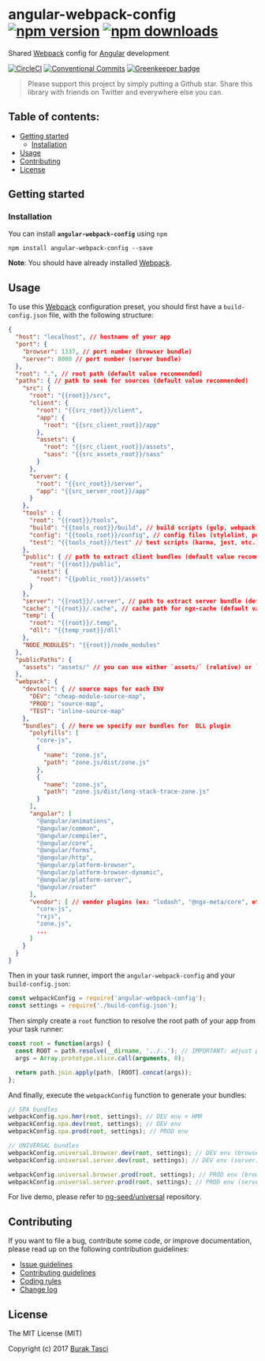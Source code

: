 # angular-webpack-config [![npm version](https://badge.fury.io/js/angular-webpack-config.svg)](https://www.npmjs.com/package/angular-webpack-config) [![npm downloads](https://img.shields.io/npm/dm/angular-webpack-config.svg)](https://www.npmjs.com/package/angular-webpack-config)

Shared [Webpack] config for [Angular] development

[![CircleCI](https://circleci.com/gh/ng-seed/angular-webpack-config.svg?style=shield)](https://circleci.com/gh/ng-seed/angular-webpack-config)
[![Conventional Commits](https://img.shields.io/badge/Conventional%20Commits-1.0.0-yellow.svg)](https://conventionalcommits.org)
[![Greenkeeper badge](https://badges.greenkeeper.io/ng-seed/angular-webpack-config.svg)](https://greenkeeper.io/)

> Please support this project by simply putting a Github star. Share this library with friends on Twitter and everywhere else you can.

## Table of contents:
- [Getting started](#getting-started)
  - [Installation](#installation)
- [Usage](#usage)
- [Contributing](#contributing)
- [License](#license)

## <a name="getting-started"></a> Getting started
### <a name="installation"></a> Installation
You can install **`angular-webpack-config`** using `npm`
```
npm install angular-webpack-config --save
```

**Note**: You should have already installed [Webpack].

## <a name="usage"></a> Usage
To use this [Webpack] configuration preset, you should first have a `build-config.json` file, with the following structure:

```json
{
  "host": "localhost", // hostname of your app
  "port": {
    "browser": 1337, // port number (browser bundle)
    "server": 8000 // port number (server bundle)
  },
  "root": ".", // root path (default value recommended)
  "paths": { // path to seek for sources (default value recommended)
    "src": {
      "root": "{{root}}/src",
      "client": {
        "root": "{{src_root}}/client",
        "app": {
          "root": "{{src_client_root}}/app" 
        },
        "assets": {
          "root": "{{src_client_root}}/assets",
          "sass": "{{src_assets_root}}/sass"
        }
      },
      "server": {
        "root": "{{src_root}}/server",
        "app": "{{src_server_root}}/app"
      }
    },
    "tools" : {
      "root": "{{root}}/tools",
      "build": "{{tools_root}}/build", // build scripts (gulp, webpack, etc.) 
      "config": "{{tools_root}}/config", // config files (stylelint, postcss, etc.)
      "test": "{{tools_root}}/test" // test scripts (karma, jest, etc.) 
    },
    "public": { // path to extract client bundles (default value recommended)
      "root": "{{root}}/public",
      "assets": {
        "root": "{{public_root}}/assets"
      }
    },
    "server": "{{root}}/.server", // path to extract server bundle (default value recommended)
    "cache": "{{root}}/.cache", // cache path for ngx-cache (default value recommended)
    "temp": {
      "root": "{{root}}/.temp",
      "dll": "{{temp_root}}/dll"
    },
    "NODE_MODULES": "{{root}}/node_modules"
  },
  "publicPaths": {
    "assets": "assets/" // you can use either `assets/` (relative) or `/assets/` (absolute), or a custom assets path
  },
  "webpack": {
    "devtool": { // source maps for each ENV
      "DEV": "cheap-module-source-map",
      "PROD": "source-map",
      "TEST": "inline-source-map"
    },
    "bundles": { // here we specify our bundles for  DLL plugin
      "polyfills": [
        "core-js",
        {
          "name": "zone.js",
          "path": "zone.js/dist/zone.js"
        },
        {
          "name": "zone.js",
          "path": "zone.js/dist/long-stack-trace-zone.js"
        }
      ],
      "angular": [
        "@angular/animations",
        "@angular/common",
        "@angular/compiler",
        "@angular/core",
        "@angular/forms",
        "@angular/http",
        "@angular/platform-browser",
        "@angular/platform-browser-dynamic",
        "@angular/platform-server",
        "@angular/router"
      ],
      "vendor": [ // vendor plugins (ex: "lodash", "@ngx-meta/core", etc.)
        "core-js",
        "rxjs",
        "zone.js",
        ...
      ]
    }
  }
}
``` 

Then in your task runner, import the `angular-webpack-config` and your `build-config.json`:
```javascript
const webpackConfig = require('angular-webpack-config');
const settings = require('./build-config.json');
```

Then simply create a `root` function to resolve the root path of your app from your task runner:
```javascript
const root = function(args) {
  const ROOT = path.resolve(__dirname, '../..'); // IMPORTANT: adjust per your own directory structure
  args = Array.prototype.slice.call(arguments, 0);

  return path.join.apply(path, [ROOT].concat(args));
};
```

And finally, execute the `webpackConfig` function to generate your bundles:
```javascript
// SPA bundles
webpackConfig.spa.hmr(root, settings); // DEV env + HMR
webpackConfig.spa.dev(root, settings); // DEV env
webpackConfig.spa.prod(root, settings); // PROD env

// UNIVERSAL bundles
webpackConfig.universal.browser.dev(root, settings); // DEV env (browser)
webpackConfig.universal.server.dev(root, settings); // DEV env (server)

webpackConfig.universal.browser.prod(root, settings); // PROD env (browser)
webpackConfig.universal.server.prod(root, settings); // PROD env (server)
```

For live demo, please refer to [ng-seed/universal] repository.

## <a name="contributing"></a> Contributing
If you want to file a bug, contribute some code, or improve documentation, please read up on the following contribution guidelines:
- [Issue guidelines](CONTRIBUTING.md#submit)
- [Contributing guidelines](CONTRIBUTING.md)
- [Coding rules](CONTRIBUTING.md#rules)
- [Change log](CHANGELOG.md)

## <a name="license"></a> License
The MIT License (MIT)

Copyright (c) 2017 [Burak Tasci]

[Webpack]: https://github.com/webpack/webpack
[Angular]: https://angular.io
[ng-seed/universal]: https://github.com/ng-seed/universal
[Burak Tasci]: https://github.com/fulls1z3
